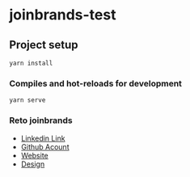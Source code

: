 # joinbrands-test

## Project setup
```
yarn install
```

### Compiles and hot-reloads for development
```
yarn serve
```

### Reto joinbrands

- [Linkedin Link](https://www.linkedin.com/in/hdev07/)
- [Github Acount](https://github.com/hdev07)
- [Website](https://evoost.io/es)
- [Design](https://www.figma.com/file/V9XUcW9rRK2XiwxpKIy29D/Humanited-Site?node-id=0%3A1)